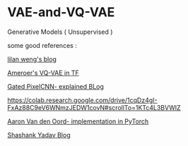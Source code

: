 # VAE-and-VQ-VAE
Generative Models ( Unsupervised )

some good references :

[lilan weng's blog](https://lilianweng.github.io/lil-log/2018/08/12/from-autoencoder-to-beta-vae.html#beta-vae)

[Ameroer's VQ-VAE in TF](https://www.kaggle.com/ameroyer/keras-vq-vae-for-image-generation#Training-the-VQ-VAE)

[Gated PixelCNN- explained BLog](https://sergeiturukin.com/2017/02/24/gated-pixelcnn.html)

https://colab.research.google.com/drive/1cqDz4gI-FxAz88C9eV6WNmzJEDW1covN#scrollTo=1KTc4L3BVWIZ

[Aaron Van den Oord- implementation in PyTorch](https://nbviewer.jupyter.org/github/zalandoresearch/pytorch-vq-vae/blob/master/vq-vae.ipynb)

[Shashank Yadav Blog](https://blog.heyday.xyz/understanding-vector-quantized-variational-autoencoders-vq-vae-323d710a888a)

